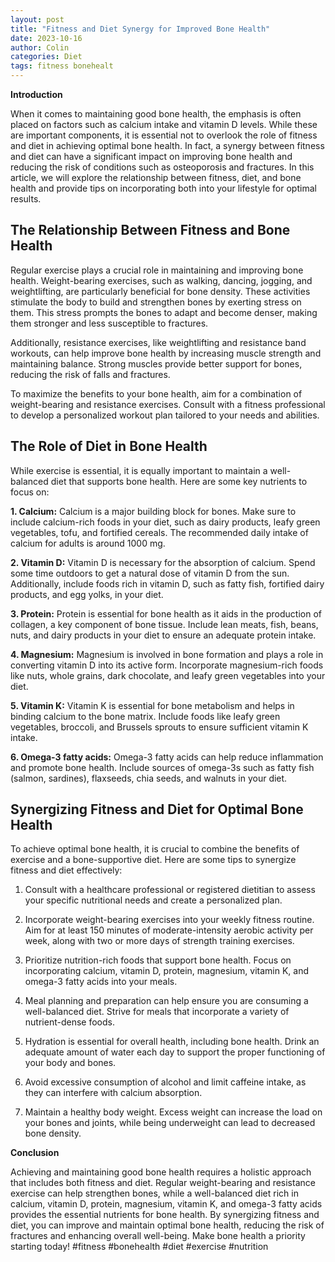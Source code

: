 ```yaml
---
layout: post
title: "Fitness and Diet Synergy for Improved Bone Health"
date: 2023-10-16
author: Colin
categories: Diet
tags: fitness bonehealt
---
```


**Introduction**

When it comes to maintaining good bone health, the emphasis is often placed on factors such as calcium intake and vitamin D levels. While these are important components, it is essential not to overlook the role of fitness and diet in achieving optimal bone health. In fact, a synergy between fitness and diet can have a significant impact on improving bone health and reducing the risk of conditions such as osteoporosis and fractures. In this article, we will explore the relationship between fitness, diet, and bone health and provide tips on incorporating both into your lifestyle for optimal results.

## The Relationship Between Fitness and Bone Health

Regular exercise plays a crucial role in maintaining and improving bone health. Weight-bearing exercises, such as walking, dancing, jogging, and weightlifting, are particularly beneficial for bone density. These activities stimulate the body to build and strengthen bones by exerting stress on them. This stress prompts the bones to adapt and become denser, making them stronger and less susceptible to fractures.

Additionally, resistance exercises, like weightlifting and resistance band workouts, can help improve bone health by increasing muscle strength and maintaining balance. Strong muscles provide better support for bones, reducing the risk of falls and fractures.

To maximize the benefits to your bone health, aim for a combination of weight-bearing and resistance exercises. Consult with a fitness professional to develop a personalized workout plan tailored to your needs and abilities.

## The Role of Diet in Bone Health

While exercise is essential, it is equally important to maintain a well-balanced diet that supports bone health. Here are some key nutrients to focus on:

**1. Calcium:** Calcium is a major building block for bones. Make sure to include calcium-rich foods in your diet, such as dairy products, leafy green vegetables, tofu, and fortified cereals. The recommended daily intake of calcium for adults is around 1000 mg.

**2. Vitamin D:** Vitamin D is necessary for the absorption of calcium. Spend some time outdoors to get a natural dose of vitamin D from the sun. Additionally, include foods rich in vitamin D, such as fatty fish, fortified dairy products, and egg yolks, in your diet.

**3. Protein:** Protein is essential for bone health as it aids in the production of collagen, a key component of bone tissue. Include lean meats, fish, beans, nuts, and dairy products in your diet to ensure an adequate protein intake.

**4. Magnesium:** Magnesium is involved in bone formation and plays a role in converting vitamin D into its active form. Incorporate magnesium-rich foods like nuts, whole grains, dark chocolate, and leafy green vegetables into your diet.

**5. Vitamin K:** Vitamin K is essential for bone metabolism and helps in binding calcium to the bone matrix. Include foods like leafy green vegetables, broccoli, and Brussels sprouts to ensure sufficient vitamin K intake.

**6. Omega-3 fatty acids:** Omega-3 fatty acids can help reduce inflammation and promote bone health. Include sources of omega-3s such as fatty fish (salmon, sardines), flaxseeds, chia seeds, and walnuts in your diet.

## Synergizing Fitness and Diet for Optimal Bone Health

To achieve optimal bone health, it is crucial to combine the benefits of exercise and a bone-supportive diet. Here are some tips to synergize fitness and diet effectively:

1. Consult with a healthcare professional or registered dietitian to assess your specific nutritional needs and create a personalized plan.

2. Incorporate weight-bearing exercises into your weekly fitness routine. Aim for at least 150 minutes of moderate-intensity aerobic activity per week, along with two or more days of strength training exercises.

3. Prioritize nutrition-rich foods that support bone health. Focus on incorporating calcium, vitamin D, protein, magnesium, vitamin K, and omega-3 fatty acids into your meals.

4. Meal planning and preparation can help ensure you are consuming a well-balanced diet. Strive for meals that incorporate a variety of nutrient-dense foods.

5. Hydration is essential for overall health, including bone health. Drink an adequate amount of water each day to support the proper functioning of your body and bones.

6. Avoid excessive consumption of alcohol and limit caffeine intake, as they can interfere with calcium absorption.

7. Maintain a healthy body weight. Excess weight can increase the load on your bones and joints, while being underweight can lead to decreased bone density.

**Conclusion**

Achieving and maintaining good bone health requires a holistic approach that includes both fitness and diet. Regular weight-bearing and resistance exercise can help strengthen bones, while a well-balanced diet rich in calcium, vitamin D, protein, magnesium, vitamin K, and omega-3 fatty acids provides the essential nutrients for bone health. By synergizing fitness and diet, you can improve and maintain optimal bone health, reducing the risk of fractures and enhancing overall well-being. Make bone health a priority starting today! #fitness #bonehealth #diet #exercise #nutrition